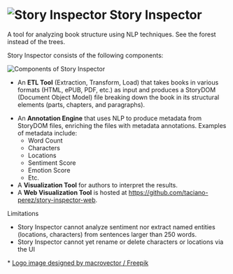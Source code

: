 #  ![Story Inspector](documentation/images/logo-small.png) Story Inspector
A tool for analyzing book structure using NLP techniques. See the forest instead of the trees.

Story Inspector consists of the following components:

![Components of Story Inspector](documentation/images/architecture_overview.jpg)

- An **ETL Tool** (Extraction, Transform, Load) that takes books in various formats (HTML, ePUB, PDF, etc.) as input and produces a StoryDOM (Document Object Model) file breaking down the book in its structural elements (parts, chapters, and paragraphs).
* An **Annotation Engine** that uses NLP to produce metadata from StoryDOM files, enriching the files with metadata annotations. Examples of metadata include:
    * Word Count
    * Characters
    * Locations
    * Sentiment Score
    * Emotion Score
    * Etc.
* A **Visualization Tool** for authors to interpret the results.
* A **Web Visualization Tool** is hosted at https://github.com/taciano-perez/story-inspector-web.
  
Limitations
- Story Inspector cannot analyze sentiment nor extract named entities (locations, characters) from sentences larger than 250 words.
- Story Inspector cannot yet rename or delete characters or locations via the UI

\* [Logo image designed by macrovector / Freepik](http://www.freepik.com)
